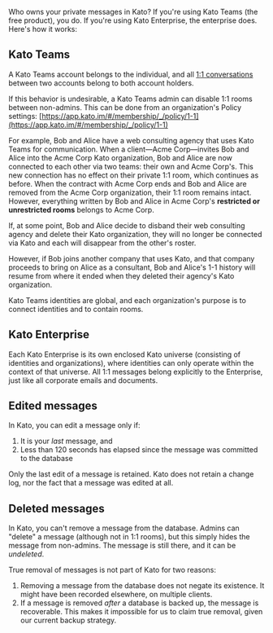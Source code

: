 Who owns your private messages in Kato? If you're using Kato Teams (the free product), you do. If you're using Kato Enterprise, the enterprise does. Here's how it works:

## Kato Teams
A Kato Teams account belongs to the individual, and all [1:1 conversations](/articles/en/general/room-types) between two accounts belong to both account holders.

If this behavior is undesirable, a Kato Teams admin can disable 1:1 rooms between non-admins. This can be done from an organization's Policy settings: [https://app.kato.im/#/membership/_/policy/1-1](https://app.kato.im/#/membership/_/policy/1-1)

For example, Bob and Alice have a web consulting agency that uses Kato Teams for communication. When a client—Acme Corp—invites Bob and Alice into the Acme Corp Kato organization, Bob and Alice are now connected to each other via two teams: their own and Acme Corp's. This new connection has no effect on their private 1:1 room, which continues as before. When the contract with Acme Corp ends and Bob and Alice are removed from the Acme Corp organization, their 1:1 room remains intact. However, everything written by Bob and Alice in Acme Corp's **restricted or unrestricted rooms** belongs to Acme Corp.

If, at some point, Bob and Alice decide to disband their web consulting agency and delete their Kato organization, they will no longer be connected via Kato and each will disappear from the other's roster.

However, if Bob joins another company that uses Kato, and that company proceeds to bring on Alice as a consultant, Bob and Alice's 1-1 history will resume from where it ended when they deleted their agency's Kato organization.

Kato Teams identities are global, and each organization's purpose is to connect identities and to contain rooms.

## Kato Enterprise
Each Kato Enterprise is its own enclosed Kato universe (consisting of identities and organizations), where identities can only operate within the context of that universe. All 1:1 messages belong explicitly to the Enterprise, just like all corporate emails and documents.

## Edited messages
In Kato, you can edit a message only if:

1.  It is your _last_ message, and
2.  Less than 120 seconds has elapsed since the message was committed to the database

Only the last edit of a message is retained. Kato does not retain a change log, nor the fact that a message was edited at all. 

## Deleted messages
In Kato, you can't remove a message from the database. Admins can "delete" a message (although not in 1:1 rooms), but this simply hides the message from non-admins. The message is still there, and it can be _undeleted_.

True removal of messages is not part of Kato for two reasons:

1.  Removing a message from the database does not negate its existence. It might have been recorded elsewhere, on multiple clients.
2.  If a message is removed _after_ a database is backed up, the message is recoverable. This makes it impossible for us to claim true removal, given our current backup strategy.

